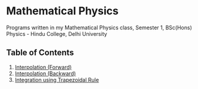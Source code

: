 # Mathematical Physics
Programs written in my Mathematical Physics class, Semester 1, BSc(Hons) Physics - Hindu College, Delhi University

## Table of Contents 
1. [Interpolation (Forward)](https://github.com/nidarshraj/Mathematical-Physics/blob/master/forward%20interpolation.cpp)
2. [Interpolation (Backward)](https://github.com/nidarshraj/Mathematical-Physics/blob/master/backward%20interpolation.cpp)
3. [Integration using Trapezoidal Rule](https://github.com/nidarshraj/Mathematical-Physics/blob/master/trapezoidal%20rule.cpp)

